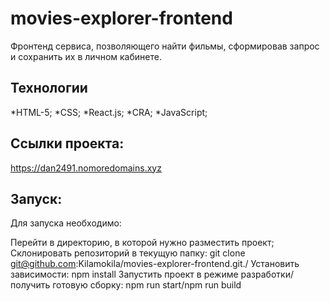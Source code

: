 # movies-explorer-frontend

Фронтенд сервиса, позволяющего найти фильмы, сформировав запрос и сохранить их в личном кабинете.

## Технологии

*HTML-5;
*CSS;
*React.js;
*CRA;
\*JavaScript;

## Ссылки проекта:
https://dan2491.nomoredomains.xyz

## Запуск:
Для запуска необходимо:

Перейти в директорию, в которой нужно разместить проект;
Склонировать репозиторий в текущую папку:
git clone git@github.com:Kilamokila/movies-explorer-frontend.git./
Установить зависимости:
npm install
Запустить проект в режиме разработки/получить готовую сборку:
npm run start/npm run build
